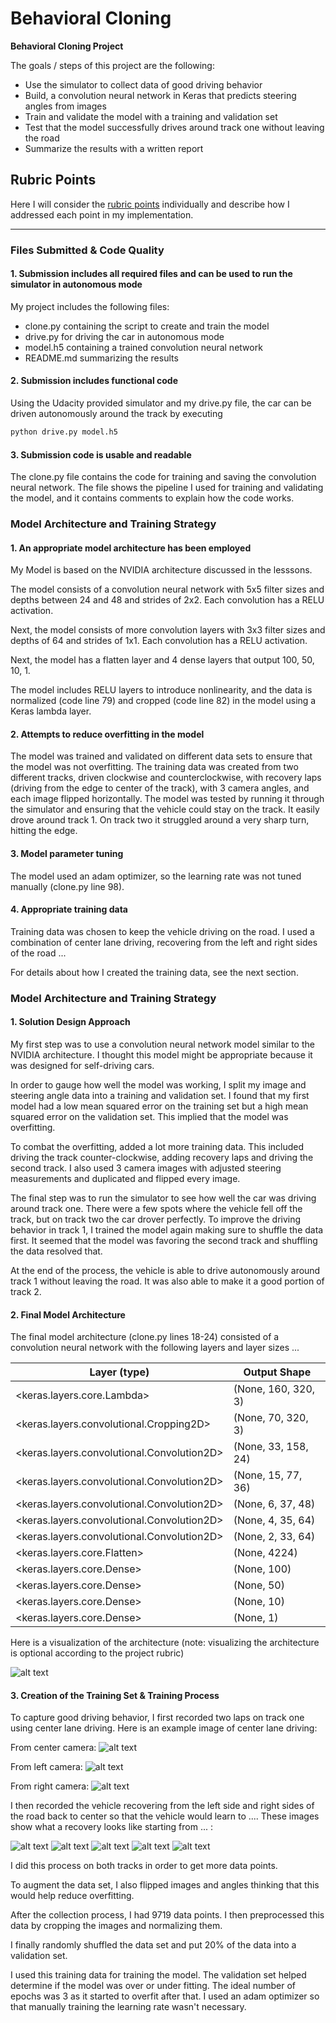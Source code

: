 # Behavioral Cloning

**Behavioral Cloning Project**

The goals / steps of this project are the following:
* Use the simulator to collect data of good driving behavior
* Build, a convolution neural network in Keras that predicts steering angles from images
* Train and validate the model with a training and validation set
* Test that the model successfully drives around track one without leaving the road
* Summarize the results with a written report


[//]: # (Image References)

[image1]: ./model.png "Model Visualization"
[image2]: ./examples/center.png "Center"
[image3]: ./examples/left.png "Left"
[image4]: ./examples/right.png "Right"

[image5]: ./examples/recover1.jpg "Recover1"
[image6]: ./examples/recover2.jpg "Recover2"
[image7]: ./examples/recover3.jpg "Recover3"
[image8]: ./examples/recover4.jpg "Recover4"
[image9]: ./examples/recover5.jpg "Recover5"

## Rubric Points
Here I will consider the [rubric points](https://review.udacity.com/#!/rubrics/432/view) individually and describe how I addressed each point in my implementation.

---
### Files Submitted & Code Quality

#### 1. Submission includes all required files and can be used to run the simulator in autonomous mode

My project includes the following files:
* clone.py containing the script to create and train the model
* drive.py for driving the car in autonomous mode
* model.h5 containing a trained convolution neural network
* README.md summarizing the results

#### 2. Submission includes functional code
Using the Udacity provided simulator and my drive.py file, the car can be driven autonomously around the track by executing
```sh
python drive.py model.h5
```

#### 3. Submission code is usable and readable

The clone.py file contains the code for training and saving the convolution neural network. The file shows the pipeline I used for training and validating the model, and it contains comments to explain how the code works.

### Model Architecture and Training Strategy

#### 1. An appropriate model architecture has been employed

My Model is based on the NVIDIA architecture discussed in the lesssons.

The model consists of a convolution neural network with 5x5 filter sizes and depths between 24 and 48 and strides of 2x2. Each convolution has a RELU activation.

Next, the model consists of more convolution layers with 3x3 filter sizes and depths of 64 and strides of 1x1. Each convolution has a RELU activation.

Next, the model has a flatten layer and 4 dense layers that output 100, 50, 10, 1.

The model includes RELU layers to introduce nonlinearity, and the data is normalized (code line 79) and cropped (code line 82) in the model using a Keras lambda layer.

#### 2. Attempts to reduce overfitting in the model

The model was trained and validated on different data sets to ensure that the model was not overfitting. The training data was created from two different tracks, driven clockwise and counterclockwise, with recovery laps (driving from the edge to center of the track), with 3 camera angles, and each image flipped horizontally. The model was tested by running it through the simulator and ensuring that the vehicle could stay on the track. It easily drove around track 1. On track two it struggled around a very sharp turn, hitting the edge.

#### 3. Model parameter tuning

The model used an adam optimizer, so the learning rate was not tuned manually (clone.py line 98).

#### 4. Appropriate training data

Training data was chosen to keep the vehicle driving on the road. I used a combination of center lane driving, recovering from the left and right sides of the road ...

For details about how I created the training data, see the next section.

### Model Architecture and Training Strategy

#### 1. Solution Design Approach

My first step was to use a convolution neural network model similar to the NVIDIA architecture. I thought this model might be appropriate because it was designed for self-driving cars.

In order to gauge how well the model was working, I split my image and steering angle data into a training and validation set. I found that my first model had a low mean squared error on the training set but a high mean squared error on the validation set. This implied that the model was overfitting.

To combat the overfitting, added a lot more training data. This included driving the track counter-clockwise, adding recovery laps and driving the second track. I also used 3 camera images with adjusted steering measurements and duplicated and flipped every image.

The final step was to run the simulator to see how well the car was driving around track one. There were a few spots where the vehicle fell off the track, but on track two the car drover perfectly. To improve the driving behavior in track 1, I trained the model again making sure to shuffle the data first. It seemed that the model was favoring the second track and shuffling the data resolved that.

At the end of the process, the vehicle is able to drive autonomously around track 1 without leaving the road. It was also able to make it a good portion of track 2.

#### 2. Final Model Architecture

The final model architecture (clone.py lines 18-24) consisted of a convolution neural network with the following layers and layer sizes ...

| Layer (type) | Output Shape  |
| ------------ | ------------- |
| <keras.layers.core.Lambda> | (None, 160, 320, 3) |
| <keras.layers.convolutional.Cropping2D> | (None, 70, 320, 3) |
| <keras.layers.convolutional.Convolution2D> | (None, 33, 158, 24) |
| <keras.layers.convolutional.Convolution2D> | (None, 15, 77, 36) |
| <keras.layers.convolutional.Convolution2D> | (None, 6, 37, 48) |
| <keras.layers.convolutional.Convolution2D> | (None, 4, 35, 64) |
| <keras.layers.convolutional.Convolution2D> | (None, 2, 33, 64) |
| <keras.layers.core.Flatten> | (None, 4224) |
| <keras.layers.core.Dense> | (None, 100) |
| <keras.layers.core.Dense> | (None, 50) |
| <keras.layers.core.Dense> | (None, 10) |
| <keras.layers.core.Dense> | (None, 1) |

Here is a visualization of the architecture (note: visualizing the architecture is optional according to the project rubric)

![alt text][image1]

#### 3. Creation of the Training Set & Training Process

To capture good driving behavior, I first recorded two laps on track one using center lane driving. Here is an example image of center lane driving:

From center camera:
![alt text][image2]

From left camera:
![alt text][image3]

From right camera:
![alt text][image4]

I then recorded the vehicle recovering from the left side and right sides of the road back to center so that the vehicle would learn to .... These images show what a recovery looks like starting from ... :

![alt text][image5]
![alt text][image6]
![alt text][image7]
![alt text][image8]
![alt text][image9]

I did this process on both tracks in order to get more data points.

To augment the data set, I also flipped images and angles thinking that this would help reduce overfitting.

After the collection process, I had 9719 data points. I then preprocessed this data by cropping the images and normalizing them.

I finally randomly shuffled the data set and put 20% of the data into a validation set.

I used this training data for training the model. The validation set helped determine if the model was over or under fitting. The ideal number of epochs was 3 as it started to overfit after that. I used an adam optimizer so that manually training the learning rate wasn't necessary.
